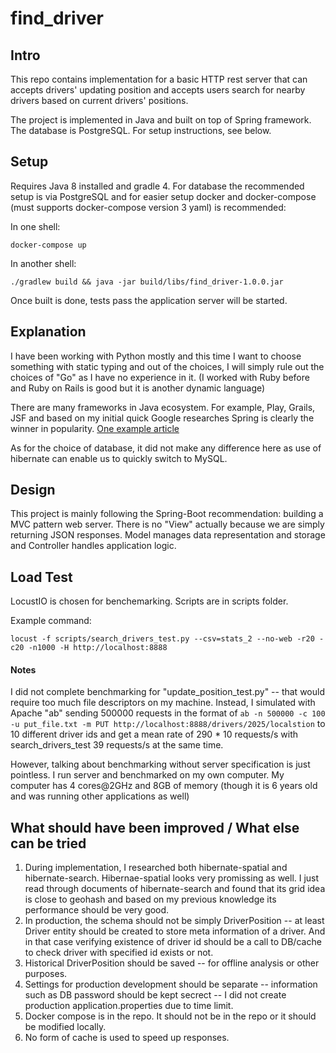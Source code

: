 find_driver
=============================================

## Intro
This repo contains implementation for a basic HTTP rest server that can accepts drivers' updating position and accepts users search for nearby drivers based on current drivers' positions.

The project is implemented in Java and built on top of Spring framework. The database is PostgreSQL. For setup instructions, see below.

## Setup
Requires Java 8 installed and gradle 4. For database the recommended setup is via PostgreSQL and for easier setup docker and docker-compose (must supports docker-compose version 3 yaml) is recommended:

In one shell:

~~~
docker-compose up
~~~

In another shell:

~~~
./gradlew build && java -jar build/libs/find_driver-1.0.0.jar
~~~

Once built is done, tests pass the application server will be started.


## Explanation

I have been working with Python mostly and this time I want to choose something with static typing and out of the choices, I will simply rule out the choices of "Go" as I have no experience in it. (I worked with Ruby before and Ruby on Rails is good but it is another dynamic language)

There are many frameworks in Java ecosystem. For example, Play, Grails, JSF and based on my initial quick Google researches Spring is clearly the winner in popularity. [One example article](https://zeroturnaround.com/rebellabs/java-web-frameworks-index-by-rebellabs/)

As for the choice of database, it did not make any difference here as use of hibernate can enable us to quickly switch to MySQL.

## Design

This project is mainly following the Spring-Boot recommendation: building a MVC pattern web server. There is no "View" actually because we are simply returning JSON responses. Model manages data representation and storage and Controller handles application logic.

## Load Test

LocustIO is chosen for benchemarking. Scripts are in scripts folder.

Example command:

~~~
locust -f scripts/search_drivers_test.py --csv=stats_2 --no-web -r20 -c20 -n1000 -H http://localhost:8888
~~~

#### Notes

I did not complete benchmarking for "update_position_test.py" -- that would require too much file descriptors on my machine. Instead, I simulated with Apache "ab" sending 500000 requests in the format of `ab -n 500000 -c 100 -u put_file.txt -m PUT http://localhost:8888/drivers/2025/localstion` to 10 different driver ids and get a mean rate of 290 * 10 requests/s with search_drivers_test 39 requests/s at the same time.

However, talking about benchmarking without server specification is just pointless. I run server and benchmarked on my own computer. My computer has 4 cores@2GHz and 8GB of memory (though it is 6 years old and was running other applications as well)

## What should have been improved / What else can be tried

1. During implementation, I researched both hibernate-spatial and hibernate-search. Hibernae-spatial looks very promissing as well. I just read through documents of hibernate-search and found that its grid idea is close to geohash and based on my previous knowledge its performance should be very good.
2. In production, the schema should not be simply DriverPosition -- at least Driver entity should be created to store meta information of a driver. And in that case verifying existence of driver id should be a call to DB/cache to check driver with specified id exists or not.
3. Historical DriverPosition should be saved -- for offline analysis or other purposes.
4. Settings for production development should be separate -- information such as DB password should be kept secrect -- I did not create production application.properties due to time limit.
5. Docker compose is in the repo. It should not be in the repo or it should be modified locally.
6. No form of cache is used to speed up responses.
